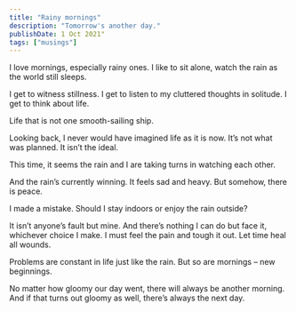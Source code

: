 ```yaml
---
title: "Rainy mornings"
description: "Tomorrow's another day."
publishDate: 1 Oct 2021"
tags: ["musings"]
---
```


I love mornings, especially rainy ones. I like to sit alone, watch the rain as the world still sleeps.

I get to witness stillness. I get to listen to my cluttered thoughts in solitude. I get to think about life.

Life that is not one smooth-sailing ship.

Looking back, I never would have imagined life as it is now. It’s not what was planned. It isn’t the ideal.

This time, it seems the rain and I are taking turns in watching each other.

And the rain’s currently winning. It feels sad and heavy. But somehow, there is peace.

I made a mistake. Should I stay indoors or enjoy the rain outside?

It isn’t anyone’s fault but mine. And there’s nothing I can do but face it, whichever choice I make. I must feel the pain and tough it out. Let time heal all wounds.

Problems are constant in life just like the rain. But so are mornings – new beginnings.

No matter how gloomy our day went, there will always be another morning. And if that turns out gloomy as well, there’s always the next day.
